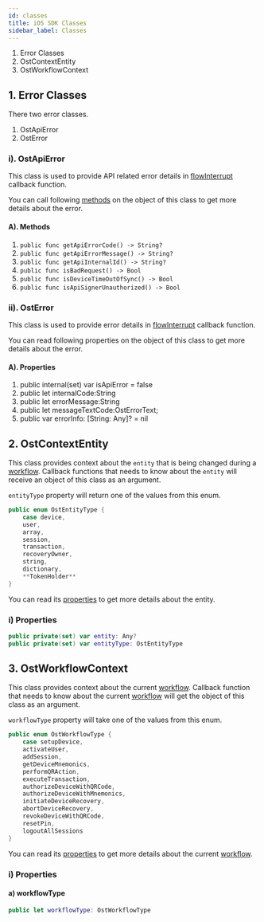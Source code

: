 ```yaml
---
id: classes
title: iOS SDK Classes
sidebar_label: Classes
---
```


1. Error Classes 
2. OstContextEntity
3. OstWorkflowContext

## 1. Error Classes
There two error classes. 

1. OstApiError
2. OstError

### i). OstApiError
This class is used to provide API related error details in [flowInterrupt](/platform/docs/sdk/mobile-wallet-sdks/iOS/latest/protocols/#2-flowinterrupt) callback function. 


You can call following [methods](#i-methods) on the object of this class to get more details about the error.

#### A). Methods

1. `public func getApiErrorCode() -> String?`
2. `public func getApiErrorMessage() -> String?`
3. `public func getApiInternalId() -> String?`
4. `public func isBadRequest() -> Bool`
5. `public func isDeviceTimeOutOfSync() -> Bool`
6. `public func isApiSignerUnauthorized() -> Bool`


### ii). OstError
This class is used to provide error details in [flowInterrupt](/platform/docs/sdk/mobile-wallet-sdks/iOS/latest/protocols/#2-flowinterrupt) callback function. 

You can read following properties on the object of this class to get more details about the error.

#### A). Properties

1. public internal(set) var isApiError = false
2. public let internalCode:String
3. public let errorMessage:String
4. public let messageTextCode:OstErrorText;
5. public var errorInfo: [String: Any]? = nil



## 2. OstContextEntity

This class provides context about the `entity` that is being changed during a [workflow](/platform/docs/sdk/mobile-wallet-sdks/iOS/latest/methods/#workflows). Callback functions that needs to know about the `entity` will receive an object of this class as an argument. 



`entityType` property will return one of the values from this enum.

```swift
public enum OstEntityType {
    case device,
    user,
    array,
    session,
    transaction,
    recoveryOwner,
    string,
    dictionary,
    **TokenHolder**
}
```

You can read its [properties](#i-properties) to get more details about the entity.

### i) Properties

```swift
public private(set) var entity: Any?
public private(set) var entityType: OstEntityType
```




## 3. OstWorkflowContext
This class provides context about the current [workflow](/platform/docs/sdk/mobile-wallet-sdks/iOS/latest/methods/#workflows). Callback function that needs to know about the current [workflow](/platform/docs/sdk/mobile-wallet-sdks/iOS/latest/methods/#workflows) will get the object of this class as an argument.


`workflowType` property will take one of the values from this enum.

```swift
public enum OstWorkflowType {
    case setupDevice,
    activateUser,
    addSession,
    getDeviceMnemonics,
    performQRAction,
    executeTransaction,
    authorizeDeviceWithQRCode,
    authorizeDeviceWithMnemonics,
    initiateDeviceRecovery,
    abortDeviceRecovery,
    revokeDeviceWithQRCode,
    resetPin,
    logoutAllSessions
}
```

You can read its [properties](#i-properties-1) to get more details about the current [workflow](/platform/docs/sdk/mobile-wallet-sdks/iOS/latest/methods/#workflows).

### i) Properties


#### a) workflowType

```swift
public let workflowType: OstWorkflowType
```


